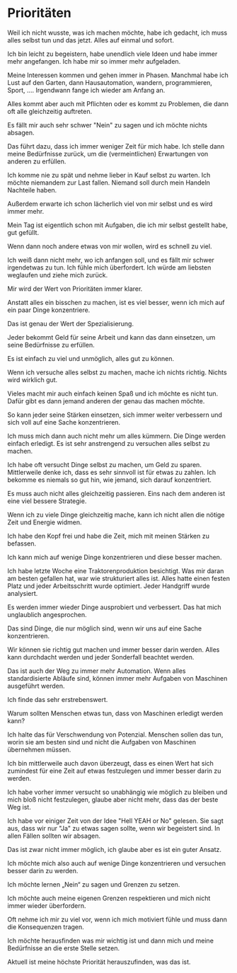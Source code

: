 # Prioritäten

Weil ich nicht wusste, was ich machen möchte, habe ich gedacht, ich muss alles selbst tun und das jetzt. Alles auf einmal und sofort.

Ich bin leicht zu begeistern, habe unendlich viele Ideen und habe immer mehr angefangen. Ich habe mir so immer mehr aufgeladen.

Meine Interessen kommen und gehen immer in Phasen. Manchmal habe ich Lust auf den Garten, dann Hausautomation, wandern, programmieren, Sport, …. Irgendwann fange ich wieder am Anfang an.

Alles kommt aber auch mit Pflichten oder es kommt zu Problemen, die dann oft alle gleichzeitig auftreten.

Es fällt mir auch sehr schwer "Nein" zu sagen und ich möchte nichts absagen.

Das führt dazu, dass ich immer weniger Zeit für mich habe. Ich stelle dann meine Bedürfnisse zurück, um die (vermeintlichen) Erwartungen von anderen zu erfüllen.

Ich komme nie zu spät und nehme lieber in Kauf selbst zu warten. Ich möchte niemandem zur Last fallen. Niemand soll durch mein Handeln Nachteile haben.

Außerdem erwarte ich schon lächerlich viel von mir selbst und es wird immer mehr.

Mein Tag ist eigentlich schon mit Aufgaben, die ich mir selbst gestellt habe, gut gefüllt.

Wenn dann noch andere etwas von mir wollen, wird es schnell zu viel.

Ich weiß dann nicht mehr, wo ich anfangen soll, und es fällt mir schwer irgendetwas zu tun. Ich fühle mich überfordert. Ich würde am liebsten weglaufen und ziehe mich zurück.

Mir wird der Wert von Prioritäten immer klarer.

Anstatt alles ein bisschen zu machen, ist es viel besser, wenn ich mich auf ein paar Dinge konzentriere.

Das ist genau der Wert der Spezialisierung.

Jeder bekommt Geld für seine Arbeit und kann das dann einsetzen, um seine Bedürfnisse zu erfüllen.

Es ist einfach zu viel und unmöglich, alles gut zu können.

Wenn ich versuche alles selbst zu machen, mache ich nichts richtig. Nichts wird wirklich gut.

Vieles macht mir auch einfach keinen Spaß und ich möchte es nicht tun. Dafür gibt es dann jemand anderen der genau das machen möchte.

So kann jeder seine Stärken einsetzen, sich immer weiter verbessern und sich voll auf eine Sache konzentrieren.

Ich muss mich dann auch nicht mehr um alles kümmern. Die Dinge werden einfach erledigt.
Es ist sehr anstrengend zu versuchen alles selbst zu machen.

Ich habe oft versucht Dinge selbst zu machen, um Geld zu sparen. Mittlerweile denke ich, dass es sehr sinnvoll ist für etwas zu zahlen. Ich bekomme es niemals so gut hin, wie jemand, sich darauf konzentriert.

Es muss auch nicht alles gleichzeitig passieren. Eins nach dem anderen ist eine viel bessere Strategie.

Wenn ich zu viele Dinge gleichzeitig mache, kann ich nicht allen die nötige Zeit und Energie widmen.

Ich habe den Kopf frei und habe die Zeit, mich mit meinen Stärken zu befassen.

Ich kann mich auf wenige Dinge konzentrieren und diese besser machen.

Ich habe letzte Woche eine Traktorenproduktion besichtigt. Was mir daran am besten gefallen hat, war wie strukturiert alles ist. Alles hatte einen festen Platz und jeder Arbeitsschritt wurde optimiert. Jeder Handgriff wurde analysiert.

Es werden immer wieder Dinge ausprobiert und verbessert. Das hat mich unglaublich angesprochen.

Das sind Dinge, die nur möglich sind, wenn wir uns auf eine Sache konzentrieren.

Wir können sie richtig gut machen und immer besser darin werden. Alles kann durchdacht werden und jeder Sonderfall beachtet werden.

Das ist auch der Weg zu immer mehr Automation. Wenn alles standardisierte Abläufe sind, können immer mehr Aufgaben von Maschinen ausgeführt werden.

Ich finde das sehr erstrebenswert.

Warum sollten Menschen etwas tun, dass von Maschinen erledigt werden kann?

Ich halte das für Verschwendung von Potenzial. Menschen sollen das tun, worin sie am besten sind und nicht die Aufgaben von Maschinen übernehmen müssen.

Ich bin mittlerweile auch davon überzeugt, dass es einen Wert hat sich zumindest für eine Zeit auf etwas festzulegen und immer besser darin zu werden.

Ich habe vorher immer versucht so unabhängig wie möglich zu bleiben und mich bloß nicht festzulegen, glaube aber nicht mehr, dass das der beste Weg ist.

Ich habe vor einiger Zeit von der Idee "Hell YEAH or No" gelesen. Sie sagt aus, dass wir nur "Ja" zu etwas sagen sollte, wenn wir begeistert sind. In allen Fällen sollten wir absagen.

Das ist zwar nicht immer möglich, ich glaube aber es ist ein guter Ansatz.

Ich möchte mich also auch auf wenige Dinge konzentrieren und versuchen besser darin zu werden.

Ich möchte lernen „Nein“ zu sagen und Grenzen zu setzen.

Ich möchte auch meine eigenen Grenzen respektieren und mich nicht immer wieder überfordern.

Oft nehme ich mir zu viel vor, wenn ich mich motiviert fühle und muss dann die Konsequenzen tragen.

Ich möchte herausfinden was mir wichtig ist und dann mich und meine Bedürfnisse an die erste Stelle setzen.

Aktuell ist meine höchste Priorität herauszufinden, was das ist.
